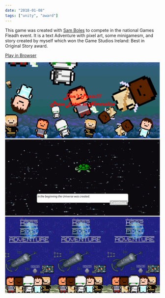 ```yaml
---
date: "2018-01-08"
tags: ["unity", "award"]
---
```


This game was created with [Sam Boles](https://github.com/Xaeonn) to compete in the national Games Fleadh event. It is a text Adventure with pixel art, some minigamesm, and story created by myself which won the Game Studios Ireland: Best in Original Story award.

[Play in Browser](/H2G2/WebBuild.html)

![](/cdn/images/h2g2A.PNG "h2g2 start screen")
![](/cdn/images/h2g2B.PNG "h2g2 first text")
![](/cdn/images/h2g2C.PNG "h2g2 launch poster")
